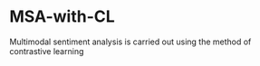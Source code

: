 # MSA-with-CL
Multimodal sentiment analysis is carried out using the method of contrastive learning
